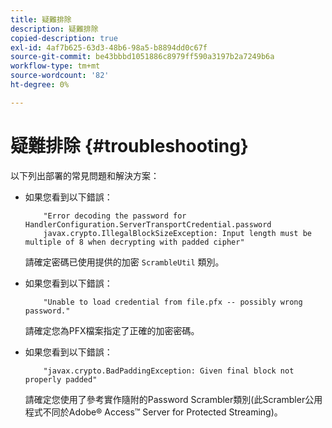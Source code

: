 ```yaml
---
title: 疑難排除
description: 疑難排除
copied-description: true
exl-id: 4af7b625-63d3-48b6-98a5-b8894dd0c67f
source-git-commit: be43bbbd1051886c8979ff590a3197b2a7249b6a
workflow-type: tm+mt
source-wordcount: '82'
ht-degree: 0%

---
```


# 疑難排除 {#troubleshooting}

以下列出部署的常見問題和解決方案：

* 如果您看到以下錯誤：

   ```
       "Error decoding the password for HandlerConfiguration.ServerTransportCredential.password  
       javax.crypto.IllegalBlockSizeException: Input length must be multiple of 8 when decrypting with padded cipher"
   ```

   請確定密碼已使用提供的加密 `ScrambleUtil` 類別。

* 如果您看到以下錯誤：

   ```
       "Unable to load credential from file.pfx -- possibly wrong password."
   ```

   請確定您為PFX檔案指定了正確的加密密碼。

* 如果您看到以下錯誤：

   ```
       "javax.crypto.BadPaddingException: Given final block not properly padded"
   ```

   請確定您使用了參考實作隨附的Password Scrambler類別(此Scrambler公用程式不同於Adobe® Access™ Server for Protected Streaming)。
